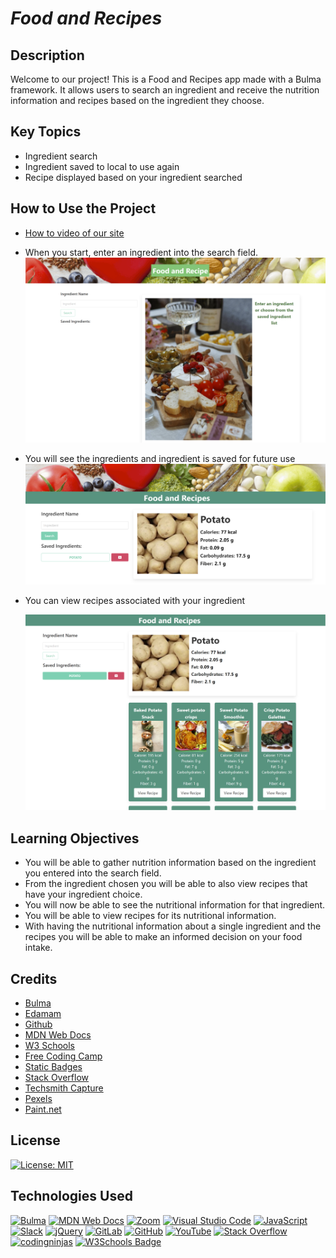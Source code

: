 # ***Food and Recipes***

## **Description**   
Welcome to our project! This is a Food and Recipes app made with a Bulma framework. It allows users to search an ingredient and receive the nutrition information and recipes based on the ingredient they choose. 

## **Key Topics**
- Ingredient search
- Ingredient saved to local to use again
- Recipe displayed based on your ingredient searched

## **How to Use the Project**

- [How to video of our site](https://app.screencast.com/PwYaImigU4gDg)


- When you start, enter an ingredient into the search field.
    ![Alt text](<assets/images/1st view.png>)

- You will see the ingredients and ingredient is saved for future use
    ![Alt text](<assets/images/ingredients search.png>)

- You can view recipes associated with your ingredient
  
    ![Alt text](<assets/images/recipe searchpng.png>)



## **Learning Objectives**
- You will be able to gather nutrition information based on the ingredient you entered into the search field.
- From the ingredient chosen you will be able to also view recipes that have your ingredient choice.
- You will now be able to see the nutritional information for that ingredient.
- You will be able to view recipes for its nutritional information.
- With having the nutritional information about a single ingredient and the recipes you will be able to make an informed decision on your food intake.

 ## **Credits**

- [Bulma](https://bulma.io/)
- [Edamam](https://www.edamam.com/)
- [Github](https://github.com/)
- [MDN Web Docs](https://developer.mozilla.org/en-US/docs/Web)
- [W3 Schools](https://www.w3schools.com/)
- [Free Coding Camp](https://www.freecodecamp.org/news/how-to-write-a-good-readme-file/)
- [Static Badges](https://shields.io/badges)
- [Stack Overflow](https://stackoverflow.com/questions/19508183/how-to-force-input-to-only-allow-alpha-letters)
- [Techsmith Capture](https://support.techsmith.com/hc/en-us/articles/360033233672-Record-Video-with-TechSmith-Capture)
- [Pexels](https://www.pexels.com/)
- [Paint.net](https://www.getpaint.net/)





## **License**
[![License: MIT](https://img.shields.io/badge/License-MIT-yellow.svg)](https://opensource.org/licenses/MIT)

## **Technologies Used**


[![Bulma](https://img.shields.io/badge/bulma-00D0B1?style=for-the-badge&logo=bulma&logoColor=white)](https://bulma.io/)
[![MDN Web Docs](https://img.shields.io/badge/MDN_Web_Docs-black?style=for-the-badge&logo=mdnwebdocs&logoColor=white)](https://developer.mozilla.org/en-US/docs/Web)
[![Zoom](https://img.shields.io/badge/Zoom-2D8CFF?style=for-the-badge&logo=zoom&logoColor=white)](https://zoom.us/)
[![Visual Studio Code](https://img.shields.io/badge/Visual%20Studio%20Code-0078d7.svg?style=for-the-badge&logo=visual-studio-code&logoColor=white)](https://code.visualstudio.com/)
[![JavaScript](https://img.shields.io/badge/javascript-%23323330.svg?style=for-the-badge&logo=javascript&logoColor=%23F7DF1E)](https://www.javascript.com/)
[![Slack](https://img.shields.io/badge/Slack-4A154B?style=for-the-badge&logo=slack&logoColor=white)](https://slack.com/)
[![jQuery](https://img.shields.io/badge/jquery-%230769AD.svg?style=for-the-badge&logo=jquery&logoColor=white)](https://jquery.com/)
[![GitLab](https://img.shields.io/badge/gitlab-%23181717.svg?style=for-the-badge&logo=gitlab&logoColor=)](https://about.gitlab.com/)
[![GitHub](https://img.shields.io/badge/github-%23121011.svg?style=for-the-badge&logo=github&logoColor=white)](https://github.com/)
[![YouTube](https://img.shields.io/badge/YouTube-%23FF0000.svg?style=for-the-badge&logo=YouTube&logoColor=white)](https://www.youtube.com/)
[![Stack Overflow](https://img.shields.io/badge/-Stackoverflow-FE7A16?style=for-the-badge&logo=stack-overflow&logoColor=white)](https://stackoverflow.com/?newreg=67d94556b887449fa2885dadf54a5439)
[![codingninjas](https://img.shields.io/badge/coding%20ninjas-DD6620?style=for-the-badge&logo=codingninjas&logoColor=white)](https://www.codingninjas.com/?pageGroup=0)
[![W3Schools Badge](https://img.shields.io/badge/W3Schools-04AA6D?logo=w3schools&logoColor=fff&style=for-the-badge)](https://www.w3schools.com/)
